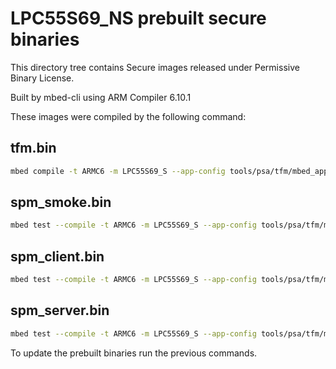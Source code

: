# LPC55S69_NS prebuilt secure binaries

This directory tree contains Secure images released under Permissive Binary License.

Built by mbed-cli using ARM Compiler 6.10.1

These images were compiled by the following command:

## tfm.bin

```sh
mbed compile -t ARMC6 -m LPC55S69_S --app-config tools/psa/tfm/mbed_app.json --profile release
```

## spm_smoke.bin

```sh
mbed test --compile -t ARMC6 -m LPC55S69_S --app-config tools/psa/tfm/mbed_app.json -n tests-psa-spm_smoke -DUSE_PSA_TEST_PARTITIONS -DUSE_SMOKE_TESTS_PART1 --profile release
```

## spm_client.bin

```sh
mbed test --compile -t ARMC6 -m LPC55S69_S --app-config tools/psa/tfm/mbed_app.json -n tests-psa-spm_client -DUSE_PSA_TEST_PARTITIONS -DUSE_CLIENT_TESTS_PART1 --profile release
```

## spm_server.bin

```sh
mbed test --compile -t ARMC6 -m LPC55S69_S --app-config tools/psa/tfm/mbed_app.json -n tests-psa-spm_server -DUSE_PSA_TEST_PARTITIONS -DUSE_SERVER_TESTS_PART1 -DUSE_SERVER_TESTS_PART2 --profile release
```

To update the prebuilt binaries run the previous commands.
